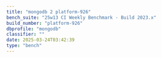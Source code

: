 ```yaml
---
title: "mongodb 2 platform-926"
bench_suite: "25w13 CI Weekly Benchmark - Build 2023.x"
build_number: "platform-926"
dbprofile: "mongodb"
classifier: ""
date: 2025-03-24T03:42:39
type: "bench"
---
```

